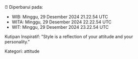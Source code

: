 ⏰ Diperbarui pada:
- WIB: Minggu, 29 Desember 2024 21.22.54 UTC
- WITA: Minggu, 29 Desember 2024 22.22.54 UTC
- WIT: Minggu, 29 Desember 2024 23.22.54 UTC

Kutipan Inspiratif:
"Style is a reflection of your attitude and your personality."


Kategori: attitude

